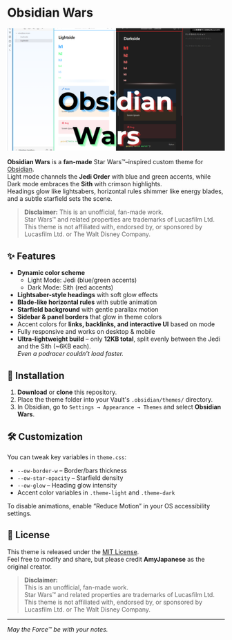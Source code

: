 # Obsidian Wars

![Obsidian Wars Theme Preview](assets/Obsidian-Wars.png)

**Obsidian Wars** is a **fan-made** Star Wars™–inspired custom theme for [Obsidian](https://obsidian.md/).  
Light mode channels the **Jedi Order** with blue and green accents, while Dark mode embraces the **Sith** with crimson highlights.  
Headings glow like lightsabers, horizontal rules shimmer like energy blades, and a subtle starfield sets the scene.

> **Disclaimer:** This is an unofficial, fan-made work.  
> Star Wars™ and related properties are trademarks of Lucasfilm Ltd. This theme is not affiliated with, endorsed by, or sponsored by Lucasfilm Ltd. or The Walt Disney Company.

## ✨ Features

- **Dynamic color scheme**  
  - Light Mode: Jedi (blue/green accents)  
  - Dark Mode: Sith (red accents)  
- **Lightsaber-style headings** with soft glow effects  
- **Blade-like horizontal rules** with subtle animation  
- **Starfield background** with gentle parallax motion  
- **Sidebar & panel borders** that glow in theme colors  
- Accent colors for **links, backlinks, and interactive UI** based on mode  
- Fully responsive and works on desktop & mobile
- **Ultra-lightweight build** – only **12KB total**, split evenly between the Jedi and the Sith (~6KB each).  
  *Even a podracer couldn’t load faster.*

## 📂 Installation

1. **Download** or **clone** this repository.  
2. Place the theme folder into your Vault's `.obsidian/themes/` directory.  
3. In Obsidian, go to `Settings → Appearance → Themes` and select **Obsidian Wars**.

## 🛠 Customization

You can tweak key variables in `theme.css`:
- `--ow-border-w` – Border/bars thickness  
- `--ow-star-opacity` – Starfield density  
- `--ow-glow` – Heading glow intensity  
- Accent color variables in `.theme-light` and `.theme-dark`

To disable animations, enable “Reduce Motion” in your OS accessibility settings.

## 📜 License

This theme is released under the [MIT License](LICENSE).  
Feel free to modify and share, but please credit **AmyJapanese** as the original creator.

> **Disclaimer:**  
> This is an unofficial, fan-made work.  
> Star Wars™ and related properties are trademarks of Lucasfilm Ltd.  
> This theme is not affiliated with, endorsed by, or sponsored by Lucasfilm Ltd. or The Walt Disney Company.

---

*May the Force™ be with your notes.*
